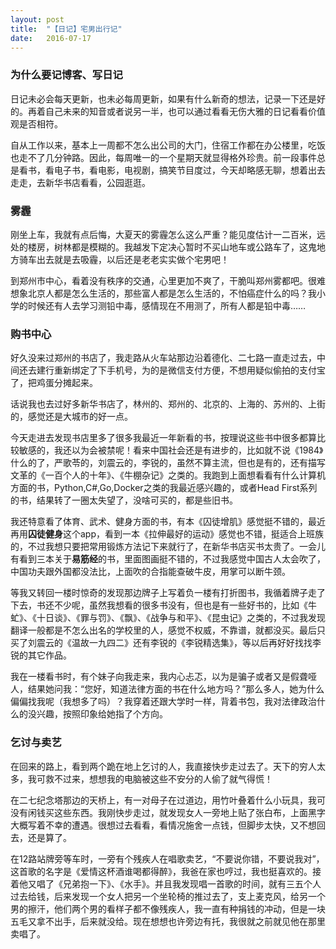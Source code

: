 ```yaml
---
layout: post
title:  "【日记】宅男出行记"
date:   2016-07-17
---
```


###  为什么要记博客、写日记

日记未必会每天更新，也未必每周更新，如果有什么新奇的想法，记录一下还是好的。再着自己未来的知音或者说另一半，也可以通过看看无伤大雅的日记看看价值观是否相符。

自从工作以来，基本上一周都不怎么出公司的大门，住宿工作都在办公楼里，吃饭也走不了几分钟路。因此，每周唯一的一个星期天就显得格外珍贵。前一段事件总是看书，看电子书，看电影，电视剧，搞笑节目度过，今天却略感无聊，想着出去走走，去新华书店看看，公园逛逛。

### 雾霾

刚坐上车，我就有点后悔，大夏天的雾霾怎么这么严重？能见度估计一二百米，远处的楼房，树林都是模糊的。我越发下定决心暂时不买山地车或公路车了，这鬼地方骑车出去就是去吸霾，以后还是老老实实做个宅男吧！

到郑州市中心，看着没有秩序的交通，心里更加不爽了，干脆叫郑州雾都吧。很难想象北京人都是怎么生活的，那些富人都是怎么生活的，不怕癌症什么的吗？我小学的时候还有人去学习测铅中毒，感情现在不用测了，所有人都是铅中毒……

### 购书中心

好久没来过郑州的书店了，我走路从火车站那边沿着德化、二七路一直走过去，中间还去建行重新绑定了下手机号，为的是微信支付方便，不想用疑似偷拍的支付宝了，把鸡蛋分摊起来。

话说我也去过好多新华书店了，林州的、郑州的、北京的、上海的、苏州的、上街的，感觉还是大城市的好一点。

今天走进去发现书店里多了很多我最近一年新看的书，按理说这些书中很多都算比较敏感的，我还以为会被禁呢！看来中国社会还是有进步的，比如就不说《1984》什么的了，严歌苓的，刘震云的，李锐的，虽然不算主流，但也是有的，还有描写文革的《一百个人的十年》、《牛棚杂记》之类的。我跑到上面想看看有什么计算机方面的书，Python,C#,Go,Docker之类的我最近感兴趣的，或者Head First系列的书，结果转了一圈太失望了，没啥可买的，都是些旧书。

我还特意看了体育、武术、健身方面的书，有本《囚徒增肌》感觉挺不错的，最近再用**囚徒健身**这个app，看到一本《拉伸最好的运动》感觉也不错，挺适合上班族的，不过我想只要把常用锻炼方法记下来就行了，在新华书店买书太贵了。一会儿有看到三本关于**易筋经**的书，里面图画挺不错的，不过我感觉中国古人太会吹了，中国功夫跟外国都没法比，上面吹的合指能查破牛皮，用掌可以断牛颈。

等我又转回一楼时惊奇的发现那边牌子上写着负一楼有打折图书，我循着牌子走了下去，书还不少呢，虽然我想看的很多书没有，但也是有一些好书的，比如《牛虻》、《十日谈》、《罪与罚》、《飘》、《战争与和平》、《昆虫记》之类的，不过我发现翻译一般都是不怎么出名的学校里的人，感觉不权威，不靠谱，就都没买。最后只买了刘震云的《温故一九四二》还有李锐的《李锐精选集》，等以后再好好找找李锐的其它作品。

我在一楼看书时，有个妹子向我走来，我内心忐忑，以为是骗子或者又是假聋哑人，结果她问我：“您好，知道法律方面的书在什么地方吗？”那么多人，她为什么偏偏找我呢（我想多了吗）？我穿着还跟大学时一样，背着书包，我对法律政治什么的没兴趣，按照印象给她指了个方向。

### 乞讨与卖艺

在回来的路上，看到两个跪在地上乞讨的人，我直接快步走过去了。天下的穷人太多，我可救不过来，想想我的电脑被这些不安分的人偷了就气得慌！

在二七纪念塔那边的天桥上，有一对母子在过道边，用竹叶叠着什么小玩具，我可没有闲钱买这些东西。我刚快步走过，就发现女人一旁地上贴了张白布，上面黑字大概写着不幸的遭遇。很想过去看看，看情况施舍一点钱，但脚步太快，又不想回去，还是算了。

在12路站牌旁等车时，一旁有个残疾人在唱歌卖艺，“不要说你错，不要说我对”，这首歌的名字是《爱情这杯酒谁喝都得醉》，我爸在家也哼过，我也挺喜欢的。接着他又唱了《兄弟抱一下》、《水手》。并且我发现唱一首歌的时间，就有三五个人过去给钱，后来发现一个女人把另一个坐轮椅的推过去了，支上麦克风，给另一个男的擦汗，他们两个男的看样子都不像残疾人，我一直有种捐钱的冲动，但是一块五毛又拿不出手，后来就没给。现在想想也许旁边有托，我很就之前就见他在那里卖唱了。
